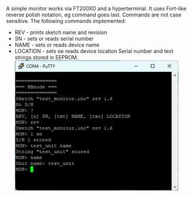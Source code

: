 A simple monitor works via FT200XD and a hyperterminal. It uses Fort-like reverse polish notation, eg command goes last. Commands are not case sensitive.
The following commands implemented:
  * REV - prints sketch name and revision
  * SN - sets or reads serial number
  * NAME - sets or reads device name
  * LOCATION - sets oe reads device location
Serial number and text strings stored in EEPROM.
![PuTTY session](https://github.com/akouz/HBnode/blob/main/AVR64DD32/Sketches/test_monitor/PuTTY_session.png)
